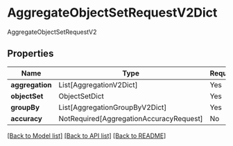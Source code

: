 # AggregateObjectSetRequestV2Dict

AggregateObjectSetRequestV2

## Properties
| Name | Type | Required | Description |
| ------------ | ------------- | ------------- | ------------- |
**aggregation** | List[AggregationV2Dict] | Yes |  |
**objectSet** | ObjectSetDict | Yes |  |
**groupBy** | List[AggregationGroupByV2Dict] | Yes |  |
**accuracy** | NotRequired[AggregationAccuracyRequest] | No |  |


[[Back to Model list]](../../README.md#documentation-for-models) [[Back to API list]](../../README.md#documentation-for-api-endpoints) [[Back to README]](../../README.md)
